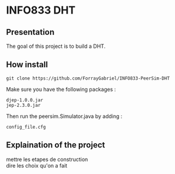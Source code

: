 # INFO833 DHT  

## Presentation  
The goal of this project is to build a DHT. 

## How install  
```
git clone https://github.com/ForrayGabriel/INFO833-PeerSim-DHT 
``` 

Make sure you have the following packages :  
``` 
djep-1.0.0.jar
jep-2.3.0.jar
```   
Then run the peersim.Simulator.java by adding : 
```
config_file.cfg
```  

## Explaination of the project  
mettre les etapes de construction  
dire les choix qu'on a fait




